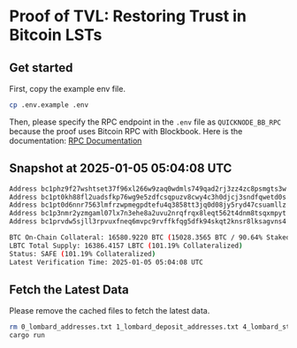 # Proof of TVL: Restoring Trust in Bitcoin LSTs

## Get started

First, copy the example env file.

```bash
cp .env.example .env
```

Then, please specify the RPC endpoint in the `.env` file as `QUICKNODE_BB_RPC` because the proof uses Bitcoin RPC with Blockbook.
Here is the documentation: [RPC Documentation](https://www.quicknode.com/docs/bitcoin/bb_getaddress)

## Snapshot at 2025-01-05 05:04:08 UTC

```bash
Address bc1phz9f27wshtset37f96xl266w9zaq0wdmls749qad2rj3zz4zc8psmgts3w stakes 1000.0116 BTC in Babylon
Address bc1pt0kh88fl2uadsfkp76wg9e5zdfcsqpuzv8cwy4c3h0djcj3sndfqwetd0s stakes 499.8500 BTC in Babylon
Address bc1pt0d6nnr7563lmfrzwpmegpdtefu4q3858tt3jq0d08jy5ryd47csuamllz stakes 99.4979 BTC in Babylon
Address bc1p3nmr2yzmgaml07lx7n3ehe8a2uvu2nrqfrqx8leqt562t4dnm8tsqxmpyt stakes 13129.0000 BTC in Babylon
Address bc1prvdw5sjll3rpvuxfneq6mvpc9rvffkfqg5dfk94skqt2knsr8lksagvns4 stakes 299.9970 BTC in Babylon

BTC On-Chain Collateral: 16580.9220 BTC (15028.3565 BTC / 90.64% Staked)
LBTC Total Supply: 16386.4157 LBTC (101.19% Collateralized)
Status: SAFE (101.19% Collateralized)
Latest Verification Time: 2025-01-05 05:04:08 UTC
```

## Fetch the Latest Data

Please remove the cached files to fetch the latest data.

```bash
rm 0_lombard_addresses.txt 1_lombard_deposit_addresses.txt 4_lombard_staking_txs.json
cargo run
```
